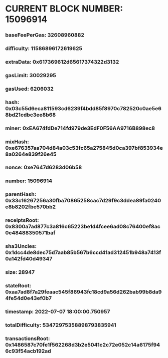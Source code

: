 # CURRENT BLOCK NUMBER: 15096914

### baseFeePerGas: 32608960882
### difficulty: 11586896172619625
### extraData: 0x617369612d65617374322d3132
### gasLimit: 30029295
### gasUsed: 6206032
### hash: 0x03c55d6eca811593cd6239f4bdd85f8970c782520c0ae5e68bd21cdbc3ee8b68
### miner: 0xEA674fdDe714fd979de3EdF0F56AA9716B898ec8
### mixHash: 0xe676357aa704d84a03c53fc65a275845d0ca397bf853934e8a0264e839f26e45
### nonce: 0xe7647d6283d06b58
### number: 15096914
### parentHash: 0x33c16267256a30fba70865258cac7d29f9c3ddea89fa0240c8b8202fbe570bb2
### receiptsRoot: 0x8300a7ad877c3a816c65223be1d4fcee6ad08c76400ef8ac0e48488350571baf
### sha3Uncles: 0x1dcc4de8dec75d7aab85b567b6ccd41ad312451b948a7413f0a142fd40d49347
### size: 28947
### stateRoot: 0xaa7ad8f7a29feaac545f86943fc18cd9a56d262bab99b8da94fe54d0e43ef0b7
### timestamp: 2022-07-07 18:00:00.750957
### totalDifficulty: 53472975358898793835941
### transactionsRoot: 0x1486587c70fe1f562268d3b2e5041c2c72e052c14a6175f946c93f54acb192ad
